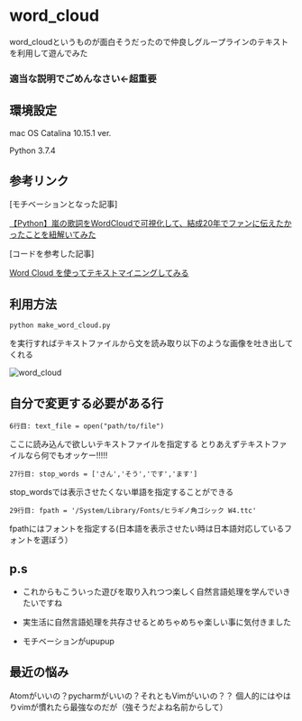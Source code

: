 # word_cloud
word_cloudというものが面白そうだったので仲良しグループラインのテキストを利用して遊んでみた

### 適当な説明でごめんなさい←超重要

## 環境設定
mac OS Catalina 10.15.1 ver.

Python 3.7.4

## 参考リンク
[モチベーションとなった記事]

[【Python】嵐の歌詞をWordCloudで可視化して、結成20年でファンに伝えたかったことを紐解いてみた](https://qiita.com/yuuuusuke1997/items/122ca7597c909e73aad5)

[コードを参考した記事]

[Word Cloud を使ってテキストマイニングしてみる](http://cedro3.com/ai/word-cloud/)

## 利用方法
```
python make_word_cloud.py
```
を実行すればテキストファイルから文を読み取り以下のような画像を吐き出してくれる


![word_cloud](https://encrypted-tbn0.gstatic.com/images?q=tbn%3AANd9GcQrsLqxSrxhys6EQ0FDDKPo1q_K4CpPn4Irep8T5rngVZhbVfTk "サンプル")
## 自分で変更する必要がある行
```
6行目: text_file = open("path/to/file")
```
ここに読み込んで欲しいテキストファイルを指定する
とりあえずテキストファイルなら何でもオッケー!!!!!

```
27行目: stop_words = ['さん','そう','です','ます']
```
stop_wordsでは表示させたくない単語を指定することができる

```
29行目: fpath = '/System/Library/Fonts/ヒラギノ角ゴシック W4.ttc'
```
fpathにはフォントを指定する(日本語を表示させたい時は日本語対応しているフォントを選ぼう）

## p.s
* これからもこういった遊びを取り入れつつ楽しく自然言語処理を学んでいきたいですね

* 実生活に自然言語処理を共存させるとめちゃめちゃ楽しい事に気付きました

* モチベーションがupupup

## 最近の悩み
Atomがいいの？pycharmがいいの？それともVimがいいの？？
個人的にはやはりvimが慣れたら最強なのだが（強そうだよね名前からして）





